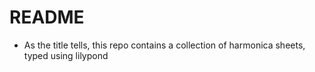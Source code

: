 # README
- As the title tells, this repo contains a collection of harmonica sheets, typed using lilypond
